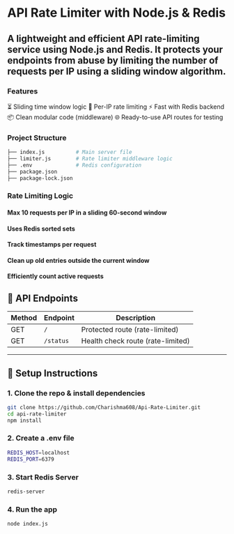 # API Rate Limiter with Node.js & Redis
## A lightweight and efficient API rate-limiting service using Node.js and Redis. It protects your endpoints from abuse by limiting the number of requests per IP using a sliding window algorithm.

 ### Features
⏳ Sliding time window logic
🔐 Per-IP rate limiting
⚡ Fast with Redis backend
📦 Clean modular code (middleware)
🌐 Ready-to-use API routes for testing

### Project Structure
```bash
├── index.js          # Main server file
├── limiter.js        # Rate limiter middleware logic
├── .env              # Redis configuration
├── package.json
├── package-lock.json
```

###  Rate Limiting Logic

#### Max 10 requests per IP in a sliding 60-second window
#### Uses Redis sorted sets 
#### Track timestamps per request
#### Clean up old entries outside the current window
#### Efficiently count active requests

## 🧪 API Endpoints

| Method | Endpoint   | Description                  |
|--------|------------|------------------------------|
| GET    | `/`        | Protected route (rate-limited) |
| GET    | `/status`  | Health check route (rate-limited) |

---

## 📝 Setup Instructions

### 1. Clone the repo & install dependencies

```bash
git clone https://github.com/Charishma608/Api-Rate-Limiter.git
cd api-rate-limiter
npm install
```
### 2. Create a .env file
```bash
REDIS_HOST=localhost
REDIS_PORT=6379
```
### 3. Start Redis Server
```bash
redis-server
```
### 4. Run the app
```bash
node index.js
```




